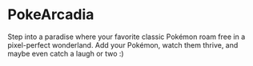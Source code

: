 # PokeArcadia
Step into a paradise where your favorite classic Pokémon roam free in a pixel-perfect wonderland. Add your Pokémon, watch them thrive, and maybe even catch a laugh or two :)
